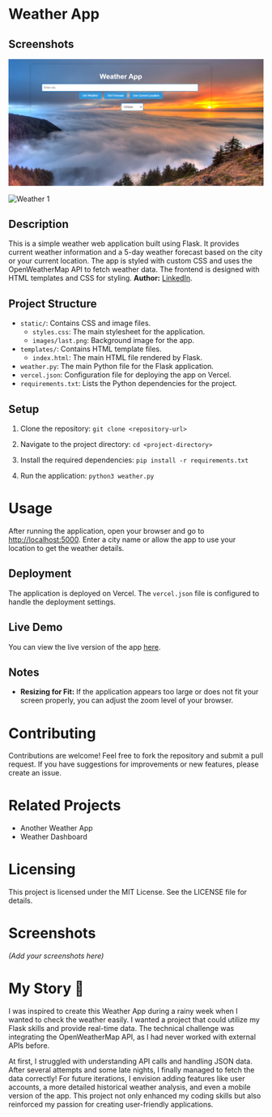 # Weather App
## Screenshots
![Weather](static/images/weather.png)

![Weather 1](static/images/weather%201.png)


## Description

This is a simple weather web application built using Flask. It provides current weather information and a 5-day weather forecast based on the city or your current location. The app is styled with custom CSS and uses the OpenWeatherMap API to fetch weather data. The frontend is designed with HTML templates and CSS for styling.
**Author:** [LinkedIn](https://www.linkedin.com/in/issam-slimani-52592a160).
## Project Structure

- `static/`: Contains CSS and image files.
  - `styles.css`: The main stylesheet for the application.
  - `images/last.png`: Background image for the app.
- `templates/`: Contains HTML template files.
  - `index.html`: The main HTML file rendered by Flask.
- `weather.py`: The main Python file for the Flask application.
- `vercel.json`: Configuration file for deploying the app on Vercel.
- `requirements.txt`: Lists the Python dependencies for the project.

## Setup

1. Clone the repository:
   `git clone <repository-url>`

2. Navigate to the project directory:
   `cd <project-directory>`

3. Install the required dependencies:
   `pip install -r requirements.txt`

4. Run the application:
   `python3 weather.py`

# Usage

After running the application, open your browser and go to [http://localhost:5000](http://localhost:5000). Enter a city name or allow the app to use your location to get the weather details.

## Deployment

The application is deployed on Vercel. The `vercel.json` file is configured to handle the deployment settings.
## Live Demo

You can view the live version of the app [here](https://weatherapp-pi-one.vercel.app/).

## Notes

- **Resizing for Fit:** If the application appears too large or does not fit your screen properly, you can adjust the zoom level of your browser.

# Contributing
Contributions are welcome! Feel free to fork the repository and submit a pull request. If you have suggestions for improvements or new features, please create an issue.

# Related Projects
- Another Weather App
- Weather Dashboard

# Licensing
This project is licensed under the MIT License. See the LICENSE file for details.

# Screenshots
*(Add your screenshots here)*

# My Story 🌟
I was inspired to create this Weather App during a rainy week when I wanted to check the weather easily. I wanted a project that could utilize my Flask skills and provide real-time data. The technical challenge was integrating the OpenWeatherMap API, as I had never worked with external APIs before. 

At first, I struggled with understanding API calls and handling JSON data. After several attempts and some late nights, I finally managed to fetch the data correctly! For future iterations, I envision adding features like user accounts, a more detailed historical weather analysis, and even a mobile version of the app. This project not only enhanced my coding skills but also reinforced my passion for creating user-friendly applications.

